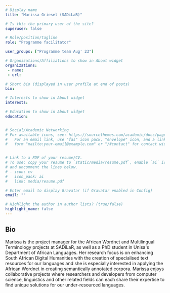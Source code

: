 ```yaml
---
# Display name
title: "Marissa Griesel (SADiLaR)"

# Is this the primary user of the site?
superuser: false

# Role/position/tagline
role: "Programme facilitator"

user_groups: ["Programme team Aug' 23"]

# Organizations/Affiliations to show in About widget
organizations:
 - name: 
 - url: 

# Short bio (displayed in user profile at end of posts)
bio: 

# Interests to show in About widget
interests: 

# Education to show in About widget
education:


# Social/Academic Networking
# For available icons, see: https://sourcethemes.com/academic/docs/page-builder/#icons
#   For an email link, use "fas" icon pack, "envelope" icon, and a link in the
#   form "mailto:your-email@example.com" or "/#contact" for contact widget.


# Link to a PDF of your resume/CV.
# To use: copy your resume to `static/media/resume.pdf`, enable `ai` icons in `params.toml`, 
# and uncomment the lines below.
# - icon: cv
#   icon_pack: ai
#   link: media/resume.pdf

# Enter email to display Gravatar (if Gravatar enabled in Config)
email: ""

# Highlight the author in author lists? (true/false)
highlight_name: false
---
```


## Bio

Marissa is the project manager for the African Wordnet and Multilingual Terminology projects at SADiLaR, as well as a PhD student in Unisa's Department of African Languages. Her research focus is on enhancing South African Digital Humanities with the creation of specialised text resources for our languages and she is especially interested in applying the African Wordnet in creating semantically annotated corpora. Marissa enjoys collaborative projects where researchers and developers from computer science, linguistics and other related fields can each share their expertise to find unique solutions for our under-resourced languages.

